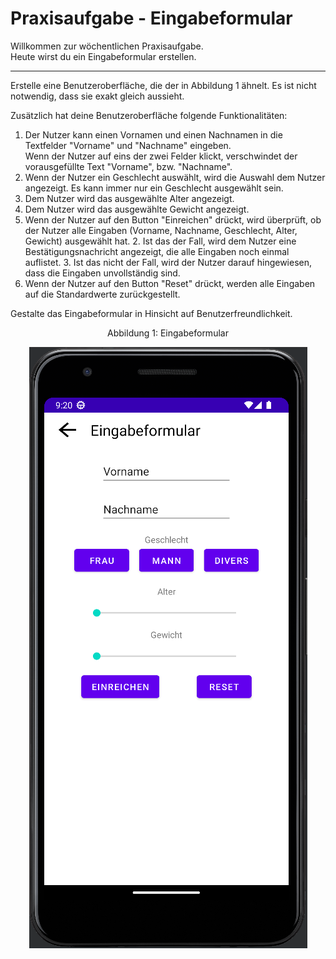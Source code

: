 # Praxisaufgabe - Eingabeformular

Willkommen zur wöchentlichen Praxisaufgabe.  
Heute wirst du ein Eingabeformular erstellen.

---

Erstelle eine Benutzeroberfläche, die der in Abbildung 1 ähnelt.
Es ist nicht notwendig, dass sie exakt gleich aussieht.

Zusätzlich hat deine Benutzeroberfläche folgende Funktionalitäten:
1. Der Nutzer kann einen Vornamen und einen Nachnamen in die Textfelder "Vorname" 
und "Nachname" eingeben.  
Wenn der Nutzer auf eins der zwei Felder klickt, verschwindet der vorausgefüllte Text "Vorname", bzw. "Nachname".
2. Wenn der Nutzer ein Geschlecht auswählt, wird die Auswahl dem Nutzer angezeigt.
Es kann immer nur ein Geschlecht ausgewählt sein.
3. Dem Nutzer wird das ausgewählte Alter angezeigt.
4. Dem Nutzer wird das ausgewählte Gewicht angezeigt.
5. Wenn der Nutzer auf den Button "Einreichen" drückt, wird überprüft, ob der Nutzer alle Eingaben (Vorname, Nachname, Geschlecht, Alter, Gewicht) 
   ausgewählt hat. 
   2. Ist das der Fall, wird dem Nutzer eine Bestätigungsnachricht angezeigt, 
   die alle Eingaben noch einmal auflistet.
   3. Ist das nicht der Fall, wird der Nutzer darauf hingewiesen, dass die Eingaben unvollständig sind.
6. Wenn der Nutzer auf den Button "Reset" drückt, werden alle Eingaben auf die Standardwerte zurückgestellt.

Gestalte das Eingabeformular in Hinsicht auf Benutzerfreundlichkeit.

<p align="center">
    Abbildung 1: Eingabeformular
</p>
<p align="center">
    <img src="imgs/md_img_1.png">
</p>
